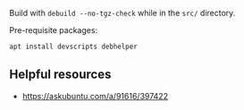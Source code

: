 Build with `debuild --no-tgz-check` while in the `src/` directory.

Pre-requisite packages:

```sh
apt install devscripts debhelper
```

## Helpful resources

* https://askubuntu.com/a/91616/397422
